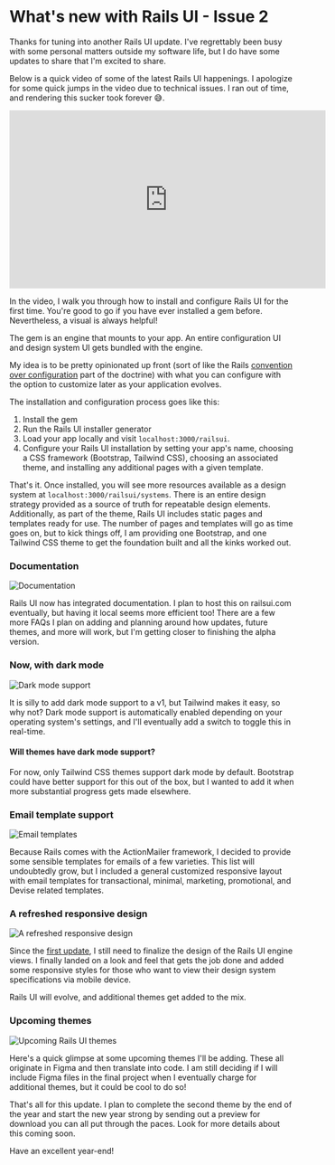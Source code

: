 # What's new with Rails UI - Issue 2

Thanks for tuning into another Rails UI update. I've regrettably been busy with some personal matters outside my software life, but I do have some updates to share that I'm excited to share.

Below is a quick video of some of the latest Rails UI happenings. I apologize for some quick jumps in the video due to technical issues. I ran out of time, and rendering this sucker took forever 😅.

<iframe class="aspect-video" width="560" height="315" src="https://www.youtube.com/embed/brQHmnKy548" title="YouTube video player" frameborder="0" allow="accelerometer; autoplay; clipboard-write; encrypted-media; gyroscope; picture-in-picture" allowfullscreen></iframe>

In the video, I walk you through how to install and configure Rails UI for the first time. You're good to go if you have ever installed a gem before. Nevertheless, a visual is always helpful!

The gem is an engine that mounts to your app. An entire configuration UI and design system UI gets bundled with the engine.

My idea is to be pretty opinionated up front (sort of like the Rails [convention over configuration](https://rubyonrails.org/doctrine#convention-over-configuration) part of the doctrine) with what you can configure with the option to customize later as your application evolves.

The installation and configuration process goes like this:

1. Install the gem
2. Run the Rails UI installer generator
3. Load your app locally and visit `localhost:3000/railsui`.
4. Configure your Rails UI installation by setting your app's name, choosing a CSS framework (Bootstrap, Tailwind CSS), choosing an associated theme, and installing any additional pages with a given template.

That's it. Once installed, you will see more resources available as a design system at `localhost:3000/railsui/systems`. There is an entire design strategy provided as a source of truth for repeatable design elements. Additionally, as part of the theme, Rails UI includes static pages and templates ready for use. The number of pages and templates will go as time goes on, but to kick things off, I am providing one Bootstrap, and one Tailwind CSS theme to get the foundation built and all the kinks worked out.


### Documentation

![Documentation](https://f001.backblazeb2.com/file/railsui/updates/2/docs.jpg)

Rails UI now has integrated documentation. I plan to host this on railsui.com eventually, but having it local seems more efficient too! There are a few more FAQs I plan on adding and planning around how updates, future themes, and more will work, but I'm getting closer to finishing the alpha version.

### Now, with dark mode

![Dark mode support](https://f001.backblazeb2.com/file/railsui/updates/2/dark-mode.png)

It is silly to add dark mode support to a v1, but Tailwind makes it easy, so why not? Dark mode support is automatically enabled depending on your operating system's settings, and I'll eventually add a switch to toggle this in real-time.

#### Will themes have dark mode support?

For now, only Tailwind CSS themes support dark mode by default. Bootstrap could have better support for this out of the box, but I wanted to add it when more substantial progress gets made elsewhere.

### Email template support

![Email templates](https://f001.backblazeb2.com/file/railsui/updates/2/email-templates.jpg)

Because Rails comes with the ActionMailer framework, I decided to provide some sensible templates for emails of a few varieties. This list will undoubtedly grow, but I included a general customized responsive layout with email templates for transactional, minimal, marketing, promotional, and Devise related templates.

### A refreshed responsive design

![A refreshed responsive design](https://f001.backblazeb2.com/file/railsui/updates/2/d-system.jpg)

Since the [first update](https://www.railsui.com/updates/1.html), I still need to finalize the design of the Rails UI engine views. I finally landed on a look and feel that gets the job done and added some responsive styles for those who want to view their design system specifications via mobile device.

Rails UI will evolve, and additional themes get added to the mix.


### Upcoming themes

![Upcoming Rails UI themes](https://f001.backblazeb2.com/file/railsui/updates/2/themes.png)

Here's a quick glimpse at some upcoming themes I'll be adding. These all originate in Figma and then translate into code. I am still deciding if I will include Figma files in the final project when I eventually charge for additional themes, but it could be cool to do so!

That's all for this update. I plan to complete the second theme by the end of the year and start the new year strong by sending out a preview for download you can all put through the paces. Look for more details about this coming soon.

Have an excellent year-end!
